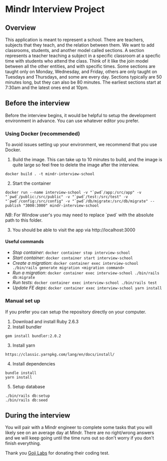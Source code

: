 # Mindr Interview Project

## Overview

This application is meant to represent a school. There are teachers, subjects that they teach, and the relation between them. We want to add classrooms, students, and another model called sections. A section represents a teacher teaching a subject in a specific classroom at a specfic time with students who attend the class. Think of it like the join model between all the other entities, and with specific times. Some sections are taught only on Monday, Wednesday, and Friday, others are only taught on Tuesdays and Thursdays, and some are every day. Sections typically are 50 minutes long, but they can also be 80 minutes. The earliest sections start at 7:30am and the latest ones end at 10pm.

## Before the interview

Before the interview begins, it would be helpful to setup the development environment in advance. You can use whatever editor you prefer.

### Using Docker (recommended)

To avoid issues setting up your environment, we recommend that you use Docker.

1. Build the image. This can take up to 10 minutes to build, and the image is quite large so feel free to delete the image after the interview.

```
docker build . -t mindr-interview-school
```

2. Start the container

```
docker run --name interview-school -v "`pwd`/app:/src/app" -v "`pwd`/public:/src/public" -v "`pwd`/test:/src/test" -v "`pwd`/config:/src/config" -v "`pwd`/db/migrate:/src/db/migrate" --publish "3000:3000" mindr-interview-school
```

_NB_: For Window user's you may need to replace \`pwd\` with the absolute path to this folder.

3. You should be able to visit the app via http://localhost:3000

#### Useful commands

- _Stop container_: `docker container stop interview-school`
- _Start container_: `docker container start interview-school`
- _Create a migration_: `docker container exec interview-school ./bin/rails generate migration <migration command>`
- _Run a migration_: `docker container exec interview-school ./bin/rails db:migrate`
- _Run tests_: `docker container exec interview-school ./bin/rails test`
- _Update FE deps_: `docker container exec interview-school yarn install`

### Manual set up

If you prefer you can setup the repository directly on your computer.

1. Download and install Ruby 2.6.3
2. Install bundler

```
gem install bundler:2.0.2
```

3. Install yarn

```
https://classic.yarnpkg.com/lang/en/docs/install/
```

4. Install dependencies

```
bundle install
yarn install
```

5. Setup database

```
./bin/rails db:setup
./bin/rails db:seed
```

## During the interview

You will pair with a Mindr engineer to complete some tasks that you will likely see on an average day at Mindr. There are no right/wrong answers and we will keep going until the time runs out so don't worry if you don't finish everything.

Thank you [Goji Labs](https://gojilabs.com/) for donating their coding test.
